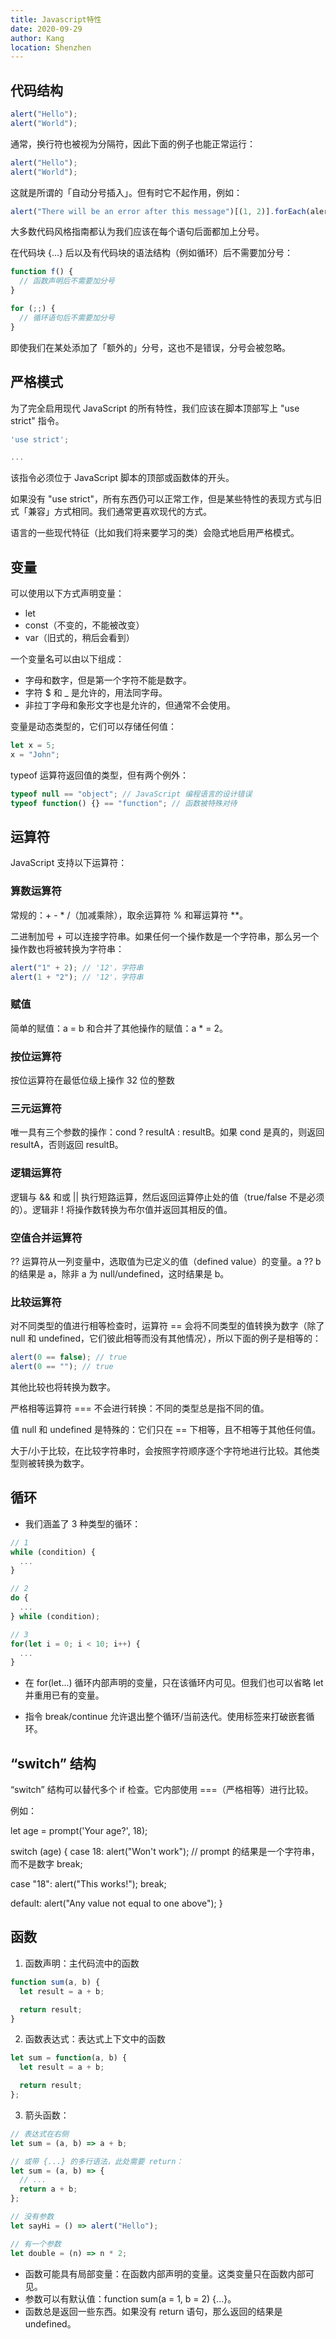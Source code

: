 ```yaml
---
title: Javascript特性
date: 2020-09-29
author: Kang
location: Shenzhen
---
```


## 代码结构

```javascript
alert("Hello");
alert("World");
```

通常，换行符也被视为分隔符，因此下面的例子也能正常运行：

```javascript
alert("Hello");
alert("World");
```

这就是所谓的「自动分号插入」。但有时它不起作用，例如：

```javascript
alert("There will be an error after this message")[(1, 2)].forEach(alert);
```

大多数代码风格指南都认为我们应该在每个语句后面都加上分号。

在代码块 {...} 后以及有代码块的语法结构（例如循环）后不需要加分号：

```javascript
function f() {
  // 函数声明后不需要加分号
}

for (;;) {
  // 循环语句后不需要加分号
}
```

即使我们在某处添加了「额外的」分号，这也不是错误，分号会被忽略。

## 严格模式

为了完全启用现代 JavaScript 的所有特性，我们应该在脚本顶部写上 "use strict" 指令。

```javascript
'use strict';

...
```

该指令必须位于 JavaScript 脚本的顶部或函数体的开头。

如果没有 "use strict"，所有东西仍可以正常工作，但是某些特性的表现方式与旧式「兼容」方式相同。我们通常更喜欢现代的方式。

语言的一些现代特征（比如我们将来要学习的类）会隐式地启用严格模式。

## 变量

可以使用以下方式声明变量：

- let
- const（不变的，不能被改变）
- var（旧式的，稍后会看到）

一个变量名可以由以下组成：

- 字母和数字，但是第一个字符不能是数字。
- 字符 \$ 和 \_ 是允许的，用法同字母。
- 非拉丁字母和象形文字也是允许的，但通常不会使用。

变量是动态类型的，它们可以存储任何值：

```javascript
let x = 5;
x = "John";
```

typeof 运算符返回值的类型，但有两个例外：

```javascript
typeof null == "object"; // JavaScript 编程语言的设计错误
typeof function() {} == "function"; // 函数被特殊对待
```

## 运算符

JavaScript 支持以下运算符：

### 算数运算符

常规的：+ - \* /（加减乘除），取余运算符 % 和幂运算符 \*\*。

二进制加号 + 可以连接字符串。如果任何一个操作数是一个字符串，那么另一个操作数也将被转换为字符串：

```javascript
alert("1" + 2); // '12'，字符串
alert(1 + "2"); // '12'，字符串
```

### 赋值

简单的赋值：a = b 和合并了其他操作的赋值：a \* = 2。

### 按位运算符

按位运算符在最低位级上操作 32 位的整数

### 三元运算符

唯一具有三个参数的操作：cond ? resultA : resultB。如果 cond 是真的，则返回 resultA，否则返回 resultB。

### 逻辑运算符

逻辑与 && 和或 || 执行短路运算，然后返回运算停止处的值（true/false 不是必须的）。逻辑非 ! 将操作数转换为布尔值并返回其相反的值。

### 空值合并运算符

?? 运算符从一列变量中，选取值为已定义的值（defined value）的变量。a ?? b 的结果是 a，除非 a 为 null/undefined，这时结果是 b。

### 比较运算符

对不同类型的值进行相等检查时，运算符 == 会将不同类型的值转换为数字（除了 null 和 undefined，它们彼此相等而没有其他情况），所以下面的例子是相等的：

```javascript
alert(0 == false); // true
alert(0 == ""); // true
```

其他比较也将转换为数字。

严格相等运算符 === 不会进行转换：不同的类型总是指不同的值。

值 null 和 undefined 是特殊的：它们只在 == 下相等，且不相等于其他任何值。

大于/小于比较，在比较字符串时，会按照字符顺序逐个字符地进行比较。其他类型则被转换为数字。

## 循环

- 我们涵盖了 3 种类型的循环：

```javascript
// 1
while (condition) {
  ...
}

// 2
do {
  ...
} while (condition);

// 3
for(let i = 0; i < 10; i++) {
  ...
}
```

- 在 for(let...) 循环内部声明的变量，只在该循环内可见。但我们也可以省略 let 并重用已有的变量。

- 指令 break/continue 允许退出整个循环/当前迭代。使用标签来打破嵌套循环。

## “switch” 结构

“switch” 结构可以替代多个 if 检查。它内部使用 ===（严格相等）进行比较。

例如：

let age = prompt('Your age?', 18);

switch (age) {
case 18:
alert("Won't work"); // prompt 的结果是一个字符串，而不是数字
break;

case "18":
alert("This works!");
break;

default:
alert("Any value not equal to one above");
}

## 函数

1. 函数声明：主代码流中的函数

```javascript
function sum(a, b) {
  let result = a + b;

  return result;
}
```

2. 函数表达式：表达式上下文中的函数

```javascript
let sum = function(a, b) {
  let result = a + b;

  return result;
};
```

3. 箭头函数：

```javascript
// 表达式在右侧
let sum = (a, b) => a + b;

// 或带 {...} 的多行语法，此处需要 return：
let sum = (a, b) => {
  // ...
  return a + b;
};

// 没有参数
let sayHi = () => alert("Hello");

// 有一个参数
let double = (n) => n * 2;
```

- 函数可能具有局部变量：在函数内部声明的变量。这类变量只在函数内部可见。
- 参数可以有默认值：function sum(a = 1, b = 2) {...}。
- 函数总是返回一些东西。如果没有 return 语句，那么返回的结果是 undefined。

